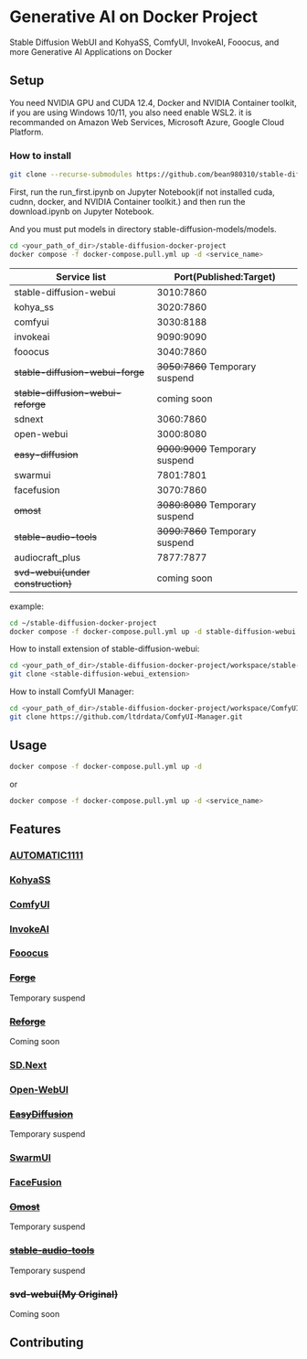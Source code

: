 # Generative AI on Docker Project
Stable Diffusion WebUI and KohyaSS, ComfyUI, InvokeAI, Fooocus, and more Generative AI Applications on Docker

## Setup
You need NVIDIA GPU and CUDA 12.4, Docker and NVIDIA Container toolkit, if you are using Windows 10/11, you also need enable WSL2. it is recommanded on Amazon Web Services, Microsoft Azure, Google Cloud Platform.

### How to install
```bash
git clone --recurse-submodules https://github.com/bean980310/stable-diffusion-docker-project.git
```

First, run the run_first.ipynb on Jupyter Notebook(if not installed cuda, cudnn, docker, and NVIDIA Container toolkit.) and then run the download.ipynb on Jupyter Notebook.

And you must put models in directory stable-diffusion-models/models.

```bash
cd <your_path_of_dir>/stable-diffusion-docker-project
docker compose -f docker-compose.pull.yml up -d <service_name>
```

| Service list | Port(Published:Target) |
|-------------------------------|------------------------|
| stable-diffusion-webui        | 3010:7860              | 
| kohya_ss                      | 3020:7860              |
| comfyui                       | 3030:8188              |
| invokeai                      | 9090:9090              |
| fooocus                       | 3040:7860              |
| ~~stable-diffusion-webui-forge~~  | ~~3050:7860~~ Temporary suspend             |
| ~~stable-diffusion-webui-reforge~~| coming soon            |
| sdnext                        | 3060:7860              |
| open-webui                    | 3000:8080              |
| ~~easy-diffusion~~                | ~~9000:9000~~ Temporary suspend             |
| swarmui                       | 7801:7801              |
| facefusion                    | 3070:7860              |
| ~~omost~~                         | ~~3080:8080~~ Temporary suspend             |
| ~~stable-audio-tools~~            | ~~3090:7860~~ Temporary suspend             |
| audiocraft_plus               | 7877:7877              |
| ~~svd-webui(under construction)~~ | coming soon            |

example:
```bash
cd ~/stable-diffusion-docker-project
docker compose -f docker-compose.pull.yml up -d stable-diffusion-webui 
```

How to install extension of stable-diffusion-webui:
```bash
cd <your_path_of_dir>/stable-diffusion-docker-project/workspace/stable-diffusion-webui/extensions
git clone <stable-diffusion-webui_extension>
```
How to install ComfyUI Manager:
```bash
cd <your_path_of_dir>/stable-diffusion-docker-project/workspace/ComfyUI/custom_nodes
git clone https://github.com/ltdrdata/ComfyUI-Manager.git
```

## Usage
```bash
docker compose -f docker-compose.pull.yml up -d
```
or
```bash
docker compose -f docker-compose.pull.yml up -d <service_name>
```

## Features
### [AUTOMATIC1111](https://github.com/AUTOMATIC1111/stable-diffusion-webui)
### [KohyaSS](https://github.com/bmaltais/kohya_ss)
### [ComfyUI](https://github.com/comfyanonymous/ComfyUI)
### [InvokeAI](https://github.com/invoke-ai/InvokeAI)
### [Fooocus](https://github.com/lllyasviel/Fooocus)
### ~~[Forge](https://github.com/lllyasviel/stable-diffusion-webui-forge)~~
Temporary suspend
### ~~[Reforge](https://github.com/Panchovix/stable-diffusion-webui-reForge)~~
Coming soon
### [SD.Next](https://github.com/vladmandic/automatic)
### [Open-WebUI](https://github.com/open-webui/open-webui)
### ~~[EasyDiffusion](https://github.com/easydiffusion/easydiffusion)~~
Temporary suspend
### [SwarmUI](https://github.com/mcmonkeyprojects/SwarmUI)
### [FaceFusion](https://github.com/facefusion/facefusion)
### ~~[Omost](https://github.com/lllyasviel/Omost)~~
Temporary suspend
### ~~[stable-audio-tools](https://github.com/Stability-AI/stable-audio-tools)~~
Temporary suspend
### ~~svd-webui(My Original)~~
Coming soon

## Contributing
